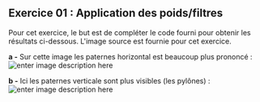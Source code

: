 ﻿## Exercice 01 : Application des poids/filtres
Pour cet exercice, le but est de compléter le code fourni pour obtenir les résultats ci-dessous. L'image source est fournie pour cet exercice.

**a -**
Sur cette image les paternes horizontal est beaucoup plus prononcé :
![enter image description here](https://lh3.googleusercontent.com/OSeIvDlTSnTxReLOW94ypC6e-60F6zacujKN0tlNZ8asZYoQA03nHjkmcGULOpQibPfDWHbgreDp)

**b -**
Ici les paternes verticale sont plus visibles (les pylônes) :
![enter image description here](https://lh3.googleusercontent.com/V3NR-paL17VgGvhnlB7pVb4VuztF1-ijR41vj1K2DsTIChAys2Hdur4cvMcUrfSMQ-NGxYEIBkh8 "vertical")
